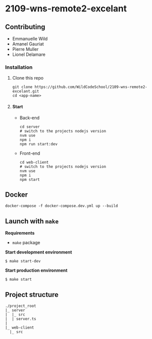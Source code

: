 # 2109-wns-remote2-excelant

## Contributing

- Emmanuelle Wild
- Amanel Gauriat
- Pierre Muller
- Lionel Delamare

### Installation

1.  Clone this repo

    ```
    git clone https://github.com/WildCodeSchool/2109-wns-remote2-excelant.git
    cd <app-name>
    ```

2.  #### Start

    -   Back-end
        ```shell
        cd server
        # switch to the projects nodejs version
        nvm use
        npm i
        npm run start:dev
        ```
    -   Front-end
        ```shell
        cd web-client
        # switch to the projects nodejs version
        nvm use
        npm i
        npm start
        ```

## Docker

```
docker-compose -f docker-compose.dev.yml up --build
```

## Launch with `make`

**Requirements**

- `make` package

**Start development environment**
```
$ make start-dev
```

**Start production environment**
```
$ make start
```

## Project structure

```
./project_root
|_ server
|  |_ src
|  | server.ts
|
|_ web-client
  |_ src
```
